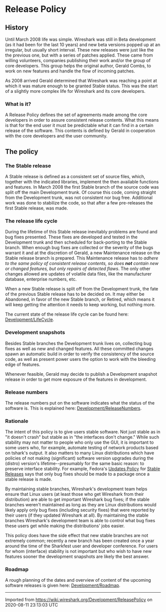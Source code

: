 # Release Policy

## History

Until March 2008 life was simple. Wireshark was still in Beta development (as it had been for the last 10 years) and new beta versions popped up at an irregular, but usually short interval. These new releases were just like the the previous one, but with a series of patches applied. These came from willing volunteers, companies publishing their work and/or the group of core developers. This group helps the original author, Gerald Combs, to work on new features and handle the flow of incoming patches.

As 2008 arrived Gerald determined that Wireshark was reaching a point at which it was mature enough to be granted Stable status. This was the start of a slightly more complex life for Wireshark and its core developers.

### What is it?

A Release Policy defines the set of agreements made among the core developers in order to assure consistent release contents. What this means is that for the end user it must be predictable what it can find in a certain release of the software. This contents is defined by Gerald in cooperation with the core developers and the user community.

## The policy

### The Stable release

A Stable release is defined as a consistent set of source files, which, together with the indicated libraries, implement the then available functions and features. In March 2008 the first Stable branch of the source code was split off the main Development trunk. Of course this code, coming straight from the Development trunk, was not consistent nor bug free. Additional work was done to stabilize the code, so that after a few pre-releases the first Stable release, was made.

### The release life cycle

During the lifetime of this Stable release inevitably problems are found and bug fixes presented. These fixes are developed and tested in the Development trunk and then scheduled for back-porting to the Stable branch. When enough bug fixes are collected or the severity of the bugs warrant it and at the discretion of Gerald, a new Maintenance release on the Stable release branch is prepared. This Maintenance release has to *adhere to the same policy of consistent release contents, so does **not** contain new or changed features, but only repairs of detected flaws*. The only other changes allowed are updates of volatile data files, like the manufacturer database, enterprise numbers, etc.

When a new Stable release is split off from the Development trunk, the fate of the previous Stable release has to be decided on. It may either be Abandoned, in favor of the new Stable branch, or Retired, which means it will keep getting the attention it needs to keep working, but nothing more.

The current state of the release life cycle can be found here: [Development/LifeCycle](/Development/LifeCycle).

### Development snapshots

Besides Stable branches the Development trunk lives on, collecting bug fixes as well as new and changed features. All these committed changes spawn an automatic build in order to verify the consistency of the source code, as well as present power users the option to work with the bleeding edge of features.

Whenever feasible, Gerald may decide to publish a Development snapshot release in order to get more exposure of the features in development.

### Release numbers

The release numbers put on the software indicates what the status of the software is. This is explained here: [Development/ReleaseNumbers](/Development/ReleaseNumbers).

### Rationale

The intent of this policy is to give users stable software. Not just stable as in "it doesn't crash" but stable as in "the interfaces don't change." While such stability may not matter to people who only use the GUI, it is important to some users who, for example, automate testing of network products based on tshark's output. It also matters to many Linux distributions which have policies of not making (significant) software version upgrades during the (distro) version's lifetime--presumably for the same basic reason: to preserve interface stability. For example, Fedora's [Updates Policy](https://fedoraproject.org/wiki/Updates_Policy) for [Stable Releases](https://fedoraproject.org/wiki/Updates_Policy#Stable_Releases) says that only bug fixes should be made to a package once a stable release is made.

By maintaining stable branches, Wireshark's development team helps ensure that Linux users (at least those who get Wireshark from their distribution) are able to get important Wireshark bug fixes; if the stable branches weren't maintained as long as they are Linux distributions would likely apply only bug fixes (including security fixes) that were reported by their users (if they updated Wireshark at all). By maintaining the stable branches Wireshark's development team is able to control what bug fixes these users get while making the distributions' jobs easier.

This policy does have the side effect that new stable branches are not extremely common; recently a new branch has been created once a year around the time of the Sharkfest user and developer conference. For users for whom (interface) stability is not important but who wish to have new features sooner the development snapshots are likely the best answer.

### Roadmap

A rough planning of the dates and overview of content of the upcoming software releases is given here: [Development/Roadmap](/Development/Roadmap).

---

Imported from https://wiki.wireshark.org/Development/ReleasePolicy on 2020-08-11 23:13:03 UTC
